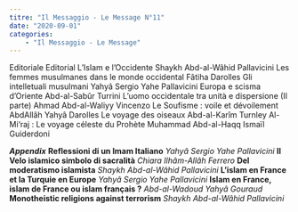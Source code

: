 ```yaml
---
titre: "Il Messaggio - Le Message N°11"
date: "2020-09-01"
categories:
    - "Il Messaggio - Le Message"
---
```


Editoriale
Editorial
L’Islam e l’Occidente
Shaykh Abd-al-Wâhid Pallavicini
Les femmes musulmanes dans le monde occidental
Fâtiha Darolles
Gli intelletuali musulmani
Yahyâ Sergio Yahe Pallavicini
Europa e scisma d’Oriente
Abd-al-Sabûr Turrini
L’uomo occidentale tra unità e dispersione (II parte)
Ahmad Abd-al-Waliyy Vincenzo
Le Soufisme&nbsp;: voile et dévoilement
AbdAllâh Yahyâ Darolles
Le voyage des oiseaux
Abd-al-Karîm Turnley
Al-Mi‘raj&nbsp;: Le voyage céleste du Prohète Muhammad
Abd-al-Haqq Ismaïl Guiderdoni

***Appendix***
**Reflessioni di un Imam Italiano**
*Yahyâ Sergio Yahe Pallavicini*
**Il Velo islamico simbolo di sacralità**
*Chiara Ilhâm-Allâh Ferrero*
**Del moderatismo islamista**
*Shaykh Abd-al-Wâhid Pallavicini*
**L’islam en France et la Turquie en Europe**
*Yahyâ Sergio Yahe Pallavicini*
**Islam en France, islam de France ou islam français&nbsp;?**
*Abd-al-Wadoud Yahyâ Gouraud*
**Monotheistic religions against terrorism**
*Shaykh Abd-al-Wâhid Pallavicini*